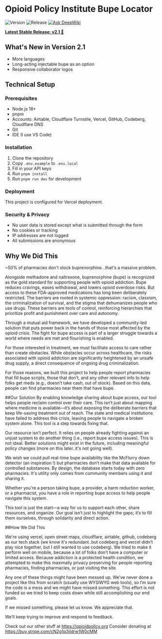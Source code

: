 # Opioid Policy Institute Bupe Locator 

![Version](https://img.shields.io/badge/version-2.0.0-green)
![Release](https://img.shields.io/badge/release-stable-brightgreen)
[![Ask DeepWiki](https://deepwiki.com/badge.svg)](https://deepwiki.com/opioid-policy/bupe-locator-opi)

[**Latest Stable Release: v2.1 🤘**](https://github.com/opioid-policy/bupe-locator-opi/releases/tag/v2.1)

## What's New in Version 2.1
- More languages
- Long-acting injectable bupe as an option
- Responsive collaborator logos


## Technical Setup

### Prerequisites
- Node.js 18+ 
- pnpm
- Accounts: Airtable, Cloudflare Turnstile, Vercel, GitHub, Codeberg, Cloudflare DNS
- Git
- IDE (I use VS Code)

### Installation
1. Clone the repository
2. Copy `.env.example` to `.env.local`
3. Fill in your API keys
4. Run `pnpm install`
5. Run `pnpm run dev` for development

### Deployment
This project is configured for Vercel deployment.

### Security & Privacy
- No user data is stored except what is submitted through the form
- No cookies or tracking
- IP addresses are not logged
- All submissions are anonymous



## Why We Did This
~50% of pharmacies don't stock buprenorphine...that's a massive problem.

Alongside methadone and naltrexone, buprenorphine (bupe) is recognized as the gold standard for supporting people with opioid addiction. Bupe reduces cravings, eases withdrawal, and lowers opioid overdose risks. But access to these FDA-approved medications has long been deliberately restricted.
The barriers are rooted in systemic oppression: racism, classism, the criminalization of survival, and the stigma that dehumanizes people who use drugs. These barriers are tools of control, reinforcing hierarchies that prioritize profit and punishment over care and autonomy.

Through a mutual aid framework, we have developed a community-led solution that puts power back in the hands of those most affected by the opioid crisis. The fight for bupe access is part of a larger struggle towards a world where needs are met and flourishing is enabled.

For those interested in treatment, we must facilitate access to care rather than create obstacles. While obstacles occur across healthcare, the risks associated with opioid addiction are significantly heightened by an unsafe drug supply, a direct consequence of ongoing drug criminalization.

For those reasons, we built this project to help people report pharmacies that fill bupe scripts, those that don’t, and any other relevant info to help folks get meds (e.g., doesn’t take cash, out of stock). Based on this data, people can find pharmacies near them that have bupe.

##Our Solution
By enabling knowledge sharing about bupe access, our tool helps people reclaim control over their care. This isn’t just about mapping where medicine is available—it’s about exposing the deliberate barriers that keep life-saving treatment out of reach. The state and medical institutions have failed to address this crisis, leaving people to navigate a broken system alone. This tool is a step towards fixing that.

Our resource isn’t perfect. It relies on people already fighting against an unjust system to do another thing (i.e., report bupe access issues). This is not ideal. Better solutions might exist in the future, including meaningful policy changes (more on this later..it's not going well). 

We wish we could pull real-time bupe availability like the McFlurry down detector (an inspiration !) but pharmacies don’t make that data available for controlled substances. 
By design, the database starts today with zero pharmacies. It's utility only comes from community members using it and sharing it. 

Whether you're a person taking bupe, a provider, a harm reduction worker, or a pharmacist, you have a role in reporting bupe access to help people navigate this system.

This tool is just the start—a way for us to support each other, share resources, and organize. Our goal isn’t just to highlight the gaps; it’s to fill them ourselves, through solidarity and direct action.
 
##How We Did This

We're using vercel, open street maps, cloudflare, airtable, github, codeberg as our tech stack (we know it's redundant..but codeberg and vercel didn’t play nice together, but I still wanted to use codeberg). We tried to make it perform well on mobile, because a lot of folks don’t have a computer or limited access. Because addiction is a protected health condition, we attempted to make this maximally privacy preserving for people reporting pharmacies, finding pharmacies, or just visiting the site.

Any one of these things might have been messed up. We’ve never done a project like this from scratch (usually use WYSIWYG web tools), so I’m sure the code is a mess and we might have missed something. This effort is not funded so we tried to keep costs down while still accomplishing our end goals. 

If we missed something, please let us know. We appreciate that.

We’ll keep trying to improve and respond to feedback.

Check out our other stuff at https://opioidpolicy.org
Consider donating at https://buy.stripe.com/cN2g1p3jIdrw1W0cMM 
